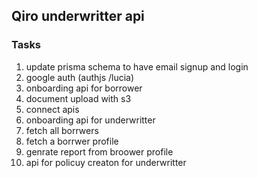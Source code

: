 ## Qiro underwritter api

### Tasks

1. update prisma schema to have email signup and login
2. google auth (authjs /lucia)
3. onboarding api for borrower
4. document upload with s3
5. connect apis
6. onboarding api for underwritter
7. fetch all borrwers
8. fetch a borrwer profile
9. genrate report from broower profile
10. api for policuy creaton for underwritter
